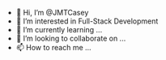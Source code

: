 - 👋 Hi, I’m @JMTCasey
- 👀 I’m interested in Full-Stack Development
- 🌱 I’m currently learning ...
- 💞️ I’m looking to collaborate on ...
- 📫 How to reach me ...

<!---
JMTCasey/JMTCasey is a ✨ special ✨ repository because its `README.md` (this file) appears on your GitHub profile.
You can click the Preview link to take a look at your changes.
--->
